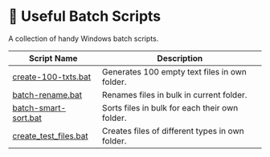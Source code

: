# 🔧 Useful Batch Scripts  
 A collection of handy Windows batch scripts.  

| Script Name                  | Description                          |  
|------------------------------|--------------------------------------|  
| [create-100-txts.bat](./create-100-txts.bat) | Generates 100 empty text files in own folder. |  
| [batch-rename.bat](./batch-rename.bat)       | Renames files in bulk in current folder.      |  
| [batch-smart-sort.bat](./batch-smart-sort.bat)       | Sorts files in bulk for each their own folder.      |  
| [create_test_files.bat](./create_test_files.bat)       | Creates files of different types in own folder.      |  
